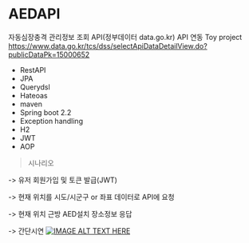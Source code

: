 # AEDAPI

자동심장충격 관리정보 조회 API(정부데이터 data.go.kr) API 연동 Toy project
https://www.data.go.kr/tcs/dss/selectApiDataDetailView.do?publicDataPk=15000652

- RestAPI
- JPA
- Querydsl
- Hateoas
- maven
- Spring boot 2.2
- Exception handling
- H2 
- JWT
- AOP

>시나리오

->  유저 회원가입 및 토큰 발급(JWT)

->  현재 위치를 시도/시군구 or 좌표 데이터로 API에 요청

->  현재 위치 근방 AED설치 장소정보 응답

-> 간단시연
[![IMAGE ALT TEXT HERE](https://i3.ytimg.com/vi/Zo8oYkwuJ_s/maxresdefault.jpg)](https://www.youtube.com/watch?v=Zo8oYkwuJ_s)


